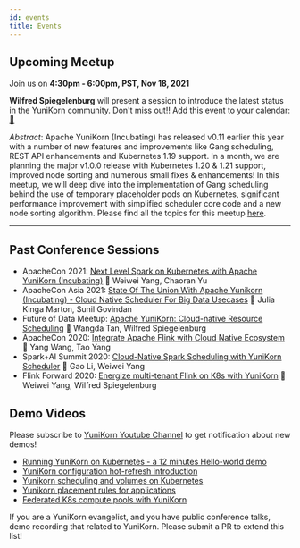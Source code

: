 ```yaml
---
id: events
title: Events
---
```


<!--
Licensed to the Apache Software Foundation (ASF) under one
or more contributor license agreements.  See the NOTICE file
distributed with this work for additional information
regarding copyright ownership.  The ASF licenses this file
to you under the Apache License, Version 2.0 (the
"License"); you may not use this file except in compliance
with the License.  You may obtain a copy of the License at

  http://www.apache.org/licenses/LICENSE-2.0

Unless required by applicable law or agreed to in writing,
software distributed under the License is distributed on an
"AS IS" BASIS, WITHOUT WARRANTIES OR CONDITIONS OF ANY
KIND, either express or implied.  See the License for the
specific language governing permissions and limitations
under the License.
-->

Upcoming Meetup
---

Join us on **4:30pm - 6:00pm, PST, Nov 18, 2021**

**Wilfred Spiegelenburg** will present a session to
introduce the latest status in the YuniKorn community. Don't miss out!! Add this event to your calendar: [:calendar:](https://calendar.google.com/event?action=TEMPLATE&tmeid=NHE2a2Vvc3FucDRhbDhmamowNGllcmRka24gYXBhY2hlLnl1bmlrb3JuQG0&tmsrc=apache.yunikorn%40gmail.com)

_Abstract_: Apache YuniKorn (Incubating) has released v0.11 earlier this year with a number of new features and improvements
like Gang scheduling, REST API enhancements and Kubernetes 1.19 support. In a month, we are planning the major
v1.0.0 release with Kubernetes 1.20 & 1.21 support, improved node sorting and numerous small fixes & enhancements! In this meetup, we will deep dive into the implementation of Gang scheduling behind the use of temporary
placeholder pods on Kubernetes, significant performance improvement with simplified scheduler core code and
a new node sorting algorithm. Please find all the topics for this meetup [here](https://docs.google.com/document/d/1-NP0J22-Gp3cZ_hfKyA9htXJw7tlk-BmljF-7CBJg44). 

----

Past Conference Sessions
---

- ApacheCon 2021: [Next Level Spark on Kubernetes with Apache YuniKorn (Incubating)](https://youtu.be/gOST-iT-hj8) :busts_in_silhouette: Weiwei Yang, Chaoran Yu
- ApacheCon Asia 2021: [State Of The Union With Apache Yunikorn (Incubating) - Cloud Native Scheduler For Big Data Usecases](https://www.youtube.com/watch?v=c9UYxzqVMeg)  :busts_in_silhouette: Julia Kinga Marton, Sunil Govindan
- Future of Data Meetup: [Apache YuniKorn: Cloud-native Resource Scheduling](https://www.youtube.com/watch?v=j-6ehu6GrwE) :busts_in_silhouette: Wangda Tan, Wilfred Spiegelenburg
- ApacheCon 2020: [Integrate Apache Flink with Cloud Native Ecosystem](https://youtu.be/4hghJCuZk5M) :busts_in_silhouette: Yang Wang, Tao Yang
- Spark+AI Summit 2020: [Cloud-Native Spark Scheduling with YuniKorn Scheduler](https://www.youtube.com/embed/ZA6aPZ9r9wA) :busts_in_silhouette: Gao Li, Weiwei Yang
- Flink Forward 2020: [Energize multi-tenant Flink on K8s with YuniKorn](https://www.youtube.com/embed/NemFKL0kK9U) :busts_in_silhouette: Weiwei Yang, Wilfred Spiegelenburg


Demo Videos
---

Please subscribe to [YuniKorn Youtube Channel](https://www.youtube.com/channel/UCDSJ2z-lEZcjdK27tTj_hGw) to get notification about new demos!
- [Running YuniKorn on Kubernetes - a 12 minutes Hello-world demo](https://www.youtube.com/watch?v=cCHVFkbHIzo)
- [YuniKorn configuration hot-refresh introduction](https://www.youtube.com/watch?v=3WOaxoPogDY)
- [Yunikorn scheduling and volumes on Kubernetes](https://www.youtube.com/watch?v=XDrjOkMp3k4)
- [Yunikorn placement rules for applications](https://www.youtube.com/watch?v=DfhJLMjaFH0)
- [Federated K8s compute pools with YuniKorn](https://www.youtube.com/watch?v=l7Ydg_ZGZw0&t)

If you are a YuniKorn evangelist, and you have public conference talks, demo recording that related to YuniKorn.
Please submit a PR to extend this list!
